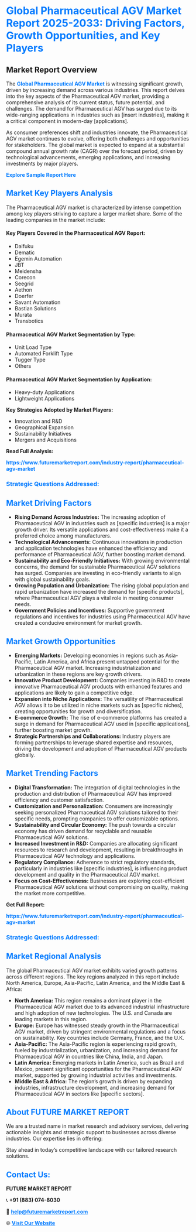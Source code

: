 <h1 style="color: #007BFF;">Global Pharmaceutical AGV Market Report 2025-2033: Driving Factors, Growth Opportunities, and Key Players</h1>

<section id="overview">
<h2>Market Report Overview</h2>
<p>The <a href="https://www.futuremarketreport.com/industry-report/pharmaceutical-agv-market" style="color: #007BFF; text-decoration: none;"><strong>Global Pharmaceutical AGV Market</strong></a> is witnessing significant growth, driven by increasing demand across various industries. This report delves into the key aspects of the Pharmaceutical AGV market, providing a comprehensive analysis of its current status, future potential, and challenges. The demand for Pharmaceutical AGV has surged due to its wide-ranging applications in industries such as [insert industries], making it a critical component in modern-day [applications].</p>
<p>As consumer preferences shift and industries innovate, the Pharmaceutical AGV market continues to evolve, offering both challenges and opportunities for stakeholders. The global market is expected to expand at a substantial compound annual growth rate (CAGR) over the forecast period, driven by technological advancements, emerging applications, and increasing investments by major players.</p>
</section>

<section id="overview">
<p><a href="https://www.futuremarketreport.com/request-sample/reportId=89737" style="color: #007BFF; text-decoration: none;"><strong>Explore Sample Report Here</strong></a></p>
</section>

<section id="key-players">
<h2 style="color: #007BFF;">Market Key Players Analysis</h2>
<p>The Pharmaceutical AGV market is characterized by intense competition among key players striving to capture a larger market share. Some of the leading companies in the market include:</p>
<h4>Key Players Covered in the Pharmaceutical AGV Report:</h4>
<ul><li>Daifuku</li><li>Dematic</li><li>Egemin Automation</li><li>JBT</li><li>Meidensha</li><li>Corecon</li><li>Seegrid</li><li>Aethon</li><li>Doerfer</li><li>Savant Automation</li><li>Bastian Solutions</li><li>Murata</li><li>Transbotics</li></ul>
<h4>Pharmaceutical AGV Market Segmentation by Type:</h4>
<ul><li>Unit Load Type</li><li>Automated Forklift Type</li><li>Tugger Type</li><li>Others</li></ul>

<h4>Pharmaceutical AGV Market Segmentation by Application:</h4>
<ul><li>Heavy-duty Applications</li><li>Lightweight Applications</li></ul>
<p><strong>Key Strategies Adopted by Market Players:</strong></p>
<ul>
<li>Innovation and R&D</li>
<li>Geographical Expansion</li>
<li>Sustainability Initiatives</li>
<li>Mergers and Acquisitions</li>
</ul>
</section>

<section>
<p><strong>Read Full Analysis: </strong></p><a href="https://www.futuremarketreport.com/industry-report/pharmaceutical-agv-market" style="color: #007BFF; text-decoration: none;"><strong>https://www.futuremarketreport.com/industry-report/pharmaceutical-agv-market</strong></a>
<h3 style="color: #007BFF;">Strategic Questions Addressed:</h3>
</section>

<section id="driving-factors">
<h2 style="color: #007BFF;">Market Driving Factors</h2>
<ul>
<li><strong>Rising Demand Across Industries:</strong> The increasing adoption of Pharmaceutical AGV in industries such as [specific industries] is a major growth driver. Its versatile applications and cost-effectiveness make it a preferred choice among manufacturers.</li>
<li><strong>Technological Advancements:</strong> Continuous innovations in production and application technologies have enhanced the efficiency and performance of Pharmaceutical AGV, further boosting market demand.</li>
<li><strong>Sustainability and Eco-Friendly Initiatives:</strong> With growing environmental concerns, the demand for sustainable Pharmaceutical AGV solutions has surged. Companies are investing in eco-friendly variants to align with global sustainability goals.</li>
<li><strong>Growing Population and Urbanization:</strong> The rising global population and rapid urbanization have increased the demand for [specific products], where Pharmaceutical AGV plays a vital role in meeting consumer needs.</li>
<li><strong>Government Policies and Incentives:</strong> Supportive government regulations and incentives for industries using Pharmaceutical AGV have created a conducive environment for market growth.</li>
</ul>
</section>

<section id="growth-opportunities">
<h2 style="color: #007BFF;">Market Growth Opportunities</h2>
<ul>
<li><strong>Emerging Markets:</strong> Developing economies in regions such as Asia-Pacific, Latin America, and Africa present untapped potential for the Pharmaceutical AGV market. Increasing industrialization and urbanization in these regions are key growth drivers.</li>
<li><strong>Innovative Product Development:</strong> Companies investing in R&D to create innovative Pharmaceutical AGV products with enhanced features and applications are likely to gain a competitive edge.</li>
<li><strong>Expansion into Niche Applications:</strong> The versatility of Pharmaceutical AGV allows it to be utilized in niche markets such as [specific niches], creating opportunities for growth and diversification.</li>
<li><strong>E-commerce Growth:</strong> The rise of e-commerce platforms has created a surge in demand for Pharmaceutical AGV used in [specific applications], further boosting market growth.</li>
<li><strong>Strategic Partnerships and Collaborations:</strong> Industry players are forming partnerships to leverage shared expertise and resources, driving the development and adoption of Pharmaceutical AGV products globally.</li>
</ul>
</section>

<section id="trending-factors">
<h2 style="color: #007BFF;">Market Trending Factors</h2>
<ul>
<li><strong>Digital Transformation:</strong> The integration of digital technologies in the production and distribution of Pharmaceutical AGV has improved efficiency and customer satisfaction.</li>
<li><strong>Customization and Personalization:</strong> Consumers are increasingly seeking personalized Pharmaceutical AGV solutions tailored to their specific needs, prompting companies to offer customizable options.</li>
<li><strong>Sustainability and Circular Economy:</strong> The push towards a circular economy has driven demand for recyclable and reusable Pharmaceutical AGV solutions.</li>
<li><strong>Increased Investment in R&D:</strong> Companies are allocating significant resources to research and development, resulting in breakthroughs in Pharmaceutical AGV technology and applications.</li>
<li><strong>Regulatory Compliance:</strong> Adherence to strict regulatory standards, particularly in industries like [specific industries], is influencing product development and quality in the Pharmaceutical AGV market.</li>
<li><strong>Focus on Cost-Effectiveness:</strong> Businesses are exploring cost-efficient Pharmaceutical AGV solutions without compromising on quality, making the market more competitive.</li>
</ul>
</section>

<section>
<p><strong>Get Full Report: </strong></p><a href="https://www.futuremarketreport.com/industry-report/pharmaceutical-agv-market" style="color: #007BFF; text-decoration: none;"><strong>https://www.futuremarketreport.com/industry-report/pharmaceutical-agv-market</strong></a>
<h3 style="color: #007BFF;">Strategic Questions Addressed:</h3>
</section>


<section id="regional-analysis">
<h2 style="color: #007BFF;">Market Regional Analysis</h2>
<p>The global Pharmaceutical AGV market exhibits varied growth patterns across different regions. The key regions analyzed in this report include North America, Europe, Asia-Pacific, Latin America, and the Middle East & Africa:</p>
<ul>
<li><strong>North America:</strong> This region remains a dominant player in the Pharmaceutical AGV market due to its advanced industrial infrastructure and high adoption of new technologies. The U.S. and Canada are leading markets in this region.</li>
<li><strong>Europe:</strong> Europe has witnessed steady growth in the Pharmaceutical AGV market, driven by stringent environmental regulations and a focus on sustainability. Key countries include Germany, France, and the U.K.</li>
<li><strong>Asia-Pacific:</strong> The Asia-Pacific region is experiencing rapid growth, fueled by industrialization, urbanization, and increasing demand for Pharmaceutical AGV in countries like China, India, and Japan.</li>
<li><strong>Latin America:</strong> Emerging markets in Latin America, such as Brazil and Mexico, present significant opportunities for the Pharmaceutical AGV market, supported by growing industrial activities and investments.</li>
<li><strong>Middle East & Africa:</strong> The region’s growth is driven by expanding industries, infrastructure development, and increasing demand for Pharmaceutical AGV in sectors like [specific sectors].</li>
</ul>
</section>

<footer>
<h2 style="color: #007BFF;">About FUTURE MARKET REPORT</h2>
<p>We are a trusted name in market research and advisory services, delivering actionable insights and strategic support to businesses across diverse industries. Our expertise lies in offering:</p>

<p>Stay ahead in today’s competitive landscape with our tailored research solutions.</p>

<h2 style="color: #007BFF;">Contact Us:</h2>
<p><strong>FUTURE MARKET REPORT</strong></p>
<p>📞 <strong>+91 (883) 074-8030</strong></p>
<p>📧 <strong><a href="mailto:help@futuremarketreport.com" style="color: #007BFF;">help@futuremarketreport.com</a></strong></p>
<p>🌐 <strong><a href="https://www.futuremarketreport.com/" style="color: #007BFF;">Visit Our Website</a></strong></p>
</footer>